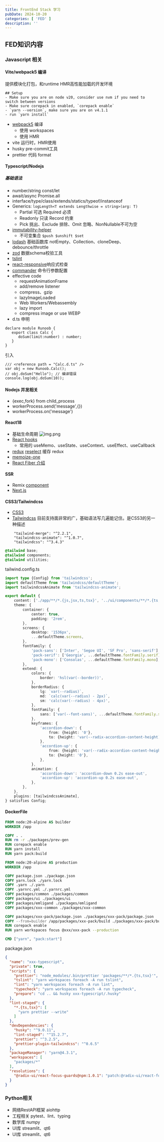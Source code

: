 ```yaml
---
title: FrontEnd Stack 学习
pubDate: 2024-10-20
categories: [ 'FED' ]
description: ''
---
```


## FED知识内容

### Javascript 相关

#### Vite/webpack5 编译

提供模块化打包，和runtime HMR高性能加载的开发环境

```
## Setup
- Make sure you are on node v20, consider use nvm if you need to switch between versions
- Make sure corepack in enabled, `corepack enable`
- `yarn --version`, make sure you are on v4.1.1
- run `yarn install`
```

* [webpack5](https://webpack.js.org/concepts/) 编译
    * 使用 workspaces
    * 使用 HMR
* vite 运行时，HMR使用
* husky pre-commit工具
* prettier 代码 format

#### Typescript/Nodejs

##### 基础语法

* number/string const/let
* await/async Promise.all
* interface/type/class/extends/statics/typeof/instanceof
* Generics: `logLength<T extends Lengthwise = string>(arg: T)`
    * Partial 可选 Required 必须
    * Readonly 只读 Record 约束
    * Pick 挑出、Exclude 排除、Omit 忽略、NonNullable不可为空
* [immutability-helper](https://github.com/kolodny/immutability-helper)
    * 不可变集合 ```$push $unshift $set```
* [lodash](https://lodash.com/) 基础函数库 notEmpty、Collection、cloneDeep、debounce/throttle
* [zod](https://github.com/colinhacks/zod) 数据schema校验工具
* [tslint](https://palantir.github.io/tslint/)
* [react-responsive](https://github.com/yocontra/react-responsive)响应式检查
* [commander](https://github.com/tj/commander.js) 命令行参数配置
* effective code
    * requestAnimationFrame
    * add/remove listener
    * compress、gzip
    * lazyImageLoaded
    * Web Workers/Webassembly
    * lazy import
    * compress image or use WEBP
* d.ts 申明

``` 
declare module Runoob { 
   export class Calc { 
      doSum(limit:number) : number; 
   }
}
```

引入

```
/// <reference path = "Calc.d.ts" /> 
var obj = new Runoob.Calc(); 
// obj.doSum("Hello"); // 编译错误
console.log(obj.doSum(10));
```

#### Nodejs 并发相关

* {exec,fork} from child_process
* workerProcess.send('message',{})
* workerProcess.on('message')

#### React18

* 基础生命周期
  ![img.png](../../assets/cycle-life.png)
* [React hooks](https://react.dev/reference/react-dom/hooks)
    * 常用的 useMemo、useState、useContext、useEffect、useCallback
* [redux](https://github.com/reduxjs/redux) [reselect](https://github.com/reduxjs/reselect) 缓存 redux
* [memoize-one](https://github.com/alexreardon/memoize-one)
* [React Fiber 介绍](https://zhuanlan.zhihu.com/p/26027085)

#### SSR

* Remix [component](https://remix.run/docs/en/1.19.2/components)
* [Next.js](https://nextjs.org/)

#### CSS3/Tailwindcss

* [CSS3](https://web.dev/learn/css)
* [Tailwindcss](https://tailwindcss.com/) 目前支持面非常的广，基础语法写几遍能记住。是CSS3的另一种描述

```
    "tailwind-merge": "^2.2.1",
    "tailwindcss-animate": "^1.0.7",
    "tailwindcss": "^3.4.3"
```

```css
@tailwind base;
@tailwind components;
@tailwind utilities;
```

tailwind.config.ts

```ts
import type {Config} from 'tailwindcss';
import defaultTheme from 'tailwindcss/defaultTheme';
import tailwindcssAnimate from 'tailwindcss-animate';

export default {
    content: ['./app/**/*.{js,jsx,ts,tsx}', '../ui/components/**/*.{ts,tsx}', '../emligand/**/*.{ts,tsx}'],
    theme: {
        container: {
            center: true,
            padding: '2rem',
        },
        screens: {
            desktop: '1536px',
            ...defaultTheme.screens,
        },
        fontFamily: {
            'pack-sans': ['Inter', 'Segoe UI', 'SF Pro', 'sans-serif'],
            'pack-serif': ['Georgia', ...defaultTheme.fontFamily.serif],
            'pack-mono': ['Consolas', ...defaultTheme.fontFamily.mono],
        },
        extend: {
            colors: {
                border: 'hsl(var(--border))',
            },
            borderRadius: {
                lg: `var(--radius)`,
                md: `calc(var(--radius) - 2px)`,
                sm: 'calc(var(--radius) - 4px)',
            },
            fontFamily: {
                sans: ['var(--font-sans)', ...defaultTheme.fontFamily.sans],
            },
            keyframes: {
                'accordion-down': {
                    from: {height: '0'},
                    to: {height: 'var(--radix-accordion-content-height)'},
                },
                'accordion-up': {
                    from: {height: 'var(--radix-accordion-content-height)'},
                    to: {height: '0'},
                },
            },
            animation: {
                'accordion-down': 'accordion-down 0.2s ease-out',
                'accordion-up': 'accordion-up 0.2s ease-out',
            },
        },
    },
    plugins: [tailwindcssAnimate],
} satisfies Config;

```

#### DockerFile

```dockerfile
FROM node:20-alpine AS builder
WORKDIR /app

COPY . .
RUN rm -r ./packages/prev-gen
RUN corepack enable
RUN yarn install
RUN yarn pack:build

FROM node:20-alpine AS production
WORKDIR /app

COPY package.json ./package.json
COPY yarn.lock ./yarn.lock
COPY .yarn ./.yarn
COPY .yarnrc.yml ./.yarnrc.yml
COPY packages/common ./packages/common
COPY packages/ui ./packages/ui
COPY packages/emligand ./packages/emligand
COPY packages/xxx-common ./packages/xxx-common

COPY packages/xxx-pack/package.json ./packages/xxx-pack/package.json
COPY --from=builder /app/packages/xxx-pack/build ./packages/xxx-pack/build
RUN corepack enable
RUN yarn workspaces focus @xxx/xxx-pack --production

CMD ["yarn", "pack:start"]
```

package.json

```json
{
  "name": "xxx-typescript",
  "private": true,
  "scripts": {
    "prettier": "node_modules/.bin/prettier 'packages/**/*.{ts,tsx}'",
    "tslint": "yarn workspaces foreach -A run tslint",
    "lint": "yarn workspaces foreach -A run lint",
    "typecheck": "yarn workspaces foreach -A run typecheck",
    "prepare": "cd .. && husky xxx-typescript/.husky"
  },
  "lint-staged": {
    "*.{ts,tsx}": [
      "yarn prettier --write"
    ]
  },
  "devDependencies": {
    "husky": "^9.0.11",
    "lint-staged": "^15.2.7",
    "prettier": "^3.2.5",
    "prettier-plugin-tailwindcss": "^0.6.5"
  },
  "packageManager": "yarn@4.3.1",
  "workspaces": [
    "packages/*"
  ],
  "resolutions": {
    "@radix-ui/react-focus-guards@npm:1.0.1": "patch:@radix-ui/react-focus-guards@npm%3A1.0.1#~/.yarn/patches/@radix-ui-react-focus-guards-npm-1.0.1-415ba52867.patch"
  }
}
```

### Python相关

* 网络RestAPI框架 aiohttp
* 工程相关 pytest、lint、typing
* 数学库 numpy
* UI库 streamlit、qt6
* UI库 streamlit、qt6